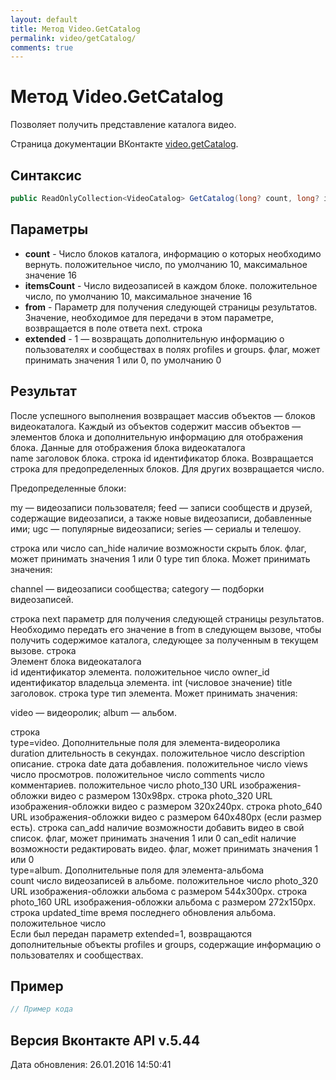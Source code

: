 ```yaml
---
layout: default
title: Метод Video.GetCatalog
permalink: video/getCatalog/
comments: true
---
```

# Метод Video.GetCatalog
Позволяет получить представление каталога видео.

Страница документации ВКонтакте [video.getCatalog](https://vk.com/dev/video.getCatalog).
## Синтаксис
``` csharp
public ReadOnlyCollection<VideoCatalog> GetCatalog(long? count, long? itemsCount, string from, bool? extended)
```

## Параметры
+ **count** - Число блоков каталога, информацию о которых необходимо вернуть. положительное число, по умолчанию 10, максимальное значение 16
+ **itemsCount** - Число видеозаписей в каждом блоке. положительное число, по умолчанию 10, максимальное значение 16
+ **from** - Параметр для получения следующей страницы результатов. Значение, необходимое для передачи в этом параметре, возвращается в поле ответа next. строка
+ **extended** - 1 — возвращать дополнительную информацию о пользователях и сообществах в полях profiles и groups. флаг, может принимать значения 1 или 0, по умолчанию 0

## Результат
После успешного выполнения возвращает массив объектов — блоков видеокаталога. Каждый из объектов содержит массив объектов — элементов блока и дополнительную информацию для отображения блока. 
Данные для отображения блока видеокаталога  
name заголовок блока. 
 строка id идентификатор блока. Возвращается строка для предопределенных блоков. Для других возвращается число. 

 Предопределенные блоки: 



my — видеозаписи пользователя; 
feed — записи сообществ и друзей, содержащие видеозаписи, а также новые видеозаписи, добавленные ими; 
ugc — популярные видеозаписи; 
series — сериалы и телешоу. 


 строка или число can_hide наличие возможности скрыть блок. 
 флаг, может принимать значения 1 или 0 type тип блока. Может принимать значения: 



channel — видеозаписи сообщества; 
category — подборки видеозаписей. 

 строка next параметр для получения следующей страницы результатов. Необходимо передать его значение в from в следующем вызове, чтобы получить содержимое каталога, следующее за полученным в текущем вызове. 
 строка  
Элемент блока видеокаталога  
id идентификатор элемента. 
 положительное число owner_id идентификатор владельца элемента. 
 int (числовое значение) title заголовок. 
 строка type тип элемента. Может принимать значения: 



video — видеоролик; 
album — альбом. 

 строка  
type=video. Дополнительные поля для элемента-видеоролика  
duration длительность в секундах. 
 положительное число description описание. 
 строка date дата добавления. 
 положительное число views число просмотров. 
 положительное число comments число комментариев. 
 положительное число photo_130 URL изображения-обложки видео с размером 130x98px. 
 строка photo_320 URL изображения-обложки видео с размером 320x240px. 
 строка photo_640 URL изображения-обложки видео с размером 640x480px (если размер есть). 
 строка can_add наличие возможности добавить видео в свой список. 
 флаг, может принимать значения 1 или 0 can_edit наличие возможности редактировать видео. 
 флаг, может принимать значения 1 или 0  
type=album. Дополнительные поля для элемента-альбома  
count число видеозаписей в альбоме. 
 положительное число photo_320 URL изображения-обложки альбома с размером 544x300px. 
 строка photo_160 URL изображения-обложки альбома с размером 272x150px. 
 строка updated_time время последнего обновления альбома. 
 положительное число  
Если был передан параметр extended=1, возвращаются дополнительные объекты profiles и groups, содержащие информацию о пользователях и сообществах.

## Пример
``` csharp
// Пример кода
```

## Версия Вконтакте API v.5.44
Дата обновления: 26.01.2016 14:50:41
